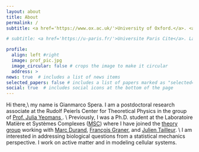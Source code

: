 ```yaml
---
layout: about
title: About
permalink: /
subtitle: <a href='https://www.ox.ac.uk/'>University of Oxford.</a>. <a href='https://www.physics.ox.ac.uk/research/subdepartment/rudolf-peierls-centre-theoretical-physics'>Rudolf Peierls Centre for Theoretical Physics</a>

# subtitle: <a href='https://u-paris.fr/'>Universite Paris Cite</a>. Laboratoire Matière et Systèmes Complexes <a href='http://www.msc.univ-paris-diderot.fr/'>MSC</a>

profile:
  align: left #right
  image: prof_pic.jpg
  image_circular: false # crops the image to make it circular
  address: >
news: true  # includes a list of news items
selected_papers: false # includes a list of papers marked as "selected={true}"
social: true  # includes social icons at the bottom of the page
---
```



Hi there,\\
my name is Gianmarco Spera. 
I am a postdoctoral research associate at the Rudolf Peierls Center for Theoretical Physics in the group of <a href='http://www-thphys.physics.ox.ac.uk/people/JuliaYeomans/'> Prof. Julia Yeomans </a>. \\ 
Previously, I was a Ph.D. student at the Laboratoire Matière et Systèmes Complexes (<a href='http://www.msc.univ-paris-diderot.fr/'>MSC</a>) where I have joined the <a href='https://sites.google.com/view/theory-of-complex-systems/welcome?authuser=0'>theory group</a> working with <a href='https://www.marcdurand.net/'>Marc Durand</a>, <a href='http://francois.graner.name/'>François Graner</a>, and <a href='https://physics.mit.edu/faculty/julien-tailleur/'>Julien Tailleur</a>. \\
I am interested in addressing biological questions from a statistical mechanics perspective. I work on active matter and in modeling cellular systems.
